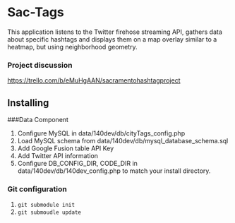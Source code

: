 # Sac-Tags

This application listens to the Twitter firehose streaming API, gathers data about specific hashtags and displays them on a map overlay similar to a heatmap, but using neighborhood geometry.

### Project discussion
https://trello.com/b/eMuHgAAN/sacramentohashtagproject

## Installing

###Data Component
1. Configure MySQL in data/140dev/db/cityTags_config.php
2. Load MySQL schema from data/140dev/db/mysql_database_schema.sql
3. Add Google Fusion table API Key
4. Add Twitter API information
5. Configure DB_CONFIG_DIR, CODE_DIR in data/140dev/db/140dev_config.php to match your install directory.

### Git configuration
1. ```git submodule init```
2. ```git submoudle update```


